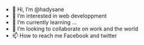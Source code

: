 - 👋 Hi, I’m @hadysane
- 👀 I’m interested in web developpment
- 🌱 I’m currently learning ...
- 💞️ I’m looking to collaborate on work and the world
- 📫 How to reach me Facebook and twitter

<!---
hadysane/hadysane is a ✨ special ✨ repository because its `README.md` (this file) appears on your GitHub profile.
You can click the Preview link to take a look at your changes.
--->
